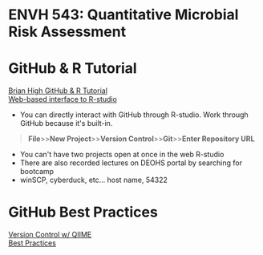 # ENVH 543: Quantitative Microbial Risk Assessment 
# GitHub & R Tutorial  
[Brian High GitHub & R Tutorial](https://github.com/brianhigh/envh543)  
[Web-based interface to R-studio](https://phage.deohs.washington.edu/)
- You can directly interact with GitHub through R-studio. Work through GitHub because it's built-in.

> **File**>>**New Project**>>**Version Control**>>**Git**>>**Enter Repository URL**

- You can't have two projects open at once in the web R-studio
- There are also recorded lectures on DEOHS portal by searching for bootcamp
- winSCP, cyberduck, etc... host name, 54322

# GitHub Best Practices
[Version Control w/ QIIME](https://docs.google.com/document/d/1fUpTyCgpYZDK-He62WPWq4P4aXP2GZxmI9tPgzPxnYU/edit)  
[Best Practices](https://docs.google.com/document/d/1V0JQa5mOH4BI817zJ_FFT4ygwyPVm84ypxA_5YVeQCQ/edit?ts=5a6bab06)